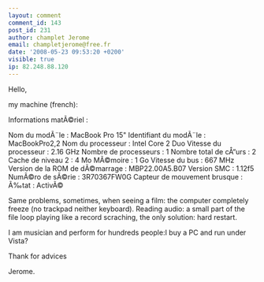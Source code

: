 ```yaml
---
layout: comment
comment_id: 143
post_id: 231
author: champlet Jerome
email: champletjerome@free.fr
date: '2008-05-23 09:53:20 +0200'
visible: true
ip: 82.248.88.120
---
```

Hello,

my machine (french):

Informations matÃ©riel :

  Nom du modÃ¨le :	MacBook Pro 15"
  Identifiant du modÃ¨le :	MacBookPro2,2
  Nom du processeur :	Intel Core 2 Duo
  Vitesse du processeur :	2.16 GHz
  Nombre de processeurs :	1
  Nombre total de cÅ“urs :	2
  Cache de niveau 2 :	4 Mo
  MÃ©moire :	1 Go
  Vitesse du bus :	667 MHz
  Version de la ROM de dÃ©marrage :	MBP22.00A5.B07
  Version SMC :	1.12f5
  NumÃ©ro de sÃ©rie :	3R70367FW0G
  Capteur de mouvement brusque :
  Ã‰tat :	ActivÃ©

Same problems, sometimes, when seeing a film: the computer completely  freeze (no trackpad neither keyboard).
Reading audio: a small part of the file loop playing like a record scraching, the only solution: hard restart.

I am musician and perform for hundreds people:I buy a PC and run under Vista?

Thank for advices

Jerome.


 

